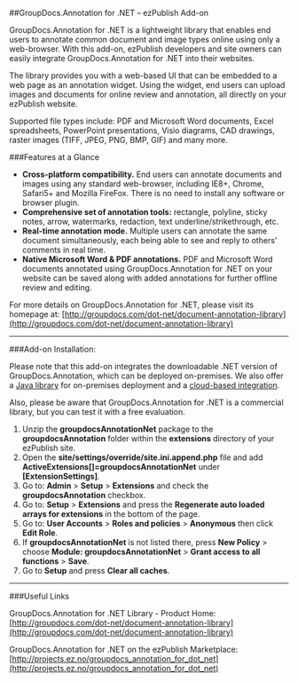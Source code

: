 ##GroupDocs.Annotation for .NET – ezPublish Add-on

GroupDocs.Annotation for .NET is a lightweight library that enables end users to annotate common document and image types online using only a web-browser. With this add-on, ezPublish developers and site owners can easily integrate GroupDocs.Annotation for .NET into their websites.

The library provides you with a web-based UI that can be embedded to a web page as an annotation widget. Using the widget, end users can upload images and documents for online review and annotation, all directly on your ezPublish website.

Supported file types include: PDF and Microsoft Word documents, Excel spreadsheets, PowerPoint presentations, Visio diagrams, CAD drawings, raster images (TIFF, JPEG, PNG, BMP, GIF) and many more.

 ###Features at a Glance

- **Cross-platform compatibility.** End users can annotate documents and images using any standard web-browser, including IE8+, Chrome, Safari5+ and Mozilla FireFox. There is no need to install any software or browser plugin.
- **Comprehensive set of annotation tools:** rectangle, polyline, sticky notes, arrow, watermarks, redaction, text underline/strikethrough, etc.
- **Real-time annotation mode.** Multiple users can annotate the same document simultaneously, each being able to see and reply to others’ comments in real time.
- **Native Microsoft Word & PDF annotations.** PDF and Microsoft Word documents annotated using GroupDocs.Annotation for .NET on your website can be saved along with added annotations for further offline review and editing.

For more details on GroupDocs.Annotation for .NET, please visit its homepage at:
[http://groupdocs.com/dot-net/document-annotation-library](http://groupdocs.com/dot-net/document-annotation-library) 

___

###Add-on Installation:

Please note that this add-on integrates the downloadable .NET version of GroupDocs.Annotation, which can be deployed on-premises. We also offer a [Java library]( https://github.com/groupdocs/ezpublish-groupdocs-annotation-java) for on-premises deployment and a [cloud-based integration](https://github.com/groupdocs/ez-groupdocs-annotation).

Also, please be aware that GroupDocs.Annotation for .NET is a commercial library, but you can test it with a free evaluation.

1. Unzip the **groupdocsAnnotationNet** package to the **groupdocsAnnotation** folder within the **extensions** directory of your ezPublish site. 
2. Open the **site/settings/override/site.ini.append.php** file and add **ActiveExtensions[]=groupdocsAnnotationNet** under **[ExtensionSettings]**.
3. Go to: **Admin** > **Setup** > **Extensions** and check the **groupdocsAnnotation** checkbox.
4. Go to: **Setup** > **Extensions** and press the **Regenerate auto loaded arrays for extensions** in the bottom of the page.
5. Go to: **User Accounts** > **Roles and policies** > **Anonymous** then click **Edit Role**.
6. If **groupdocsAnnotationNet** is not listed there, press **New Policy** > choose **Module: groupdocsAnnotationNet** > **Grant access to all functions** > **Save**.
6. Go to **Setup** and press **Clear all caches**.

___

###Useful Links

GroupDocs.Annotation for .NET Library - Product Home:   
[http://groupdocs.com/dot-net/document-annotation-library](http://groupdocs.com/dot-net/document-annotation-library) 

GroupDocs.Annotation for .NET on the ezPublish Marketplace:   
[http://projects.ez.no/groupdocs_annotation_for_dot_net](http://projects.ez.no/groupdocs_annotation_for_dot_net)
